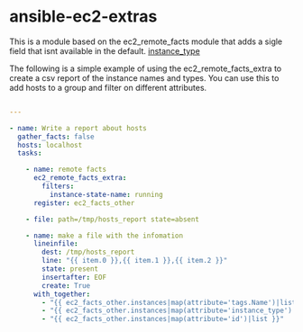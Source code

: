 # ansible-ec2-extras


This is a module based on the ec2_remote_facts module that adds a sigle field that isnt available in the default.  [instance_type](http://docs.aws.amazon.com/AWSEC2/latest/APIReference/API_DescribeHosts.html)


The following is a simple example of using the ec2_remote_facts_extra to create a csv report of the instance names and types.  You can use this to add hosts to a group and filter on different attributes.


``` yaml

---

- name: Write a report about hosts
  gather_facts: false
  hosts: localhost
  tasks:

    - name: remote facts
      ec2_remote_facts_extra:
        filters:
          instance-state-name: running
      register: ec2_facts_other

    - file: path=/tmp/hosts_report state=absent

    - name: make a file with the infomation
      lineinfile:
        dest: /tmp/hosts_report
        line: "{{ item.0 }},{{ item.1 }},{{ item.2 }}"
        state: present
        insertafter: EOF
        create: True
      with_together:
        - "{{ ec2_facts_other.instances|map(attribute='tags.Name')|list }}"
        - "{{ ec2_facts_other.instances|map(attribute='instance_type')|list }}"
        - "{{ ec2_facts_other.instances|map(attribute='id')|list }}"

```

